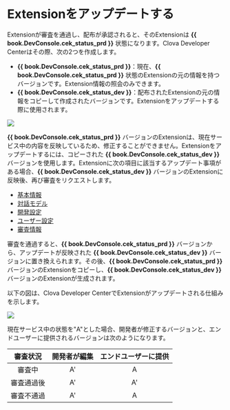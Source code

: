# Extensionをアップデートする

Extensionが審査を通過し、配布が承認されると、そのExtensionは **{{ book.DevConsole.cek_status_prd }}** 状態になります。Clova Developer Centerはその際、次の2つを作成します。

* **{{ book.DevConsole.cek_status_prd }}**：現在、**{{ book.DevConsole.cek_status_prd }}** 状態のExtensionの元の情報を持つバージョンです。Extension情報の照会のみできます。
* **{{ book.DevConsole.cek_status_dev }}**：配布されたExtensionの元の情報をコピーして作成されたバージョンです。Extensionをアップデートする際に使用されます。

![](/DevConsole/Assets/Images/DevConsole-Extension_List_After_Submission.png)

**{{ book.DevConsole.cek_status_prd }}** バージョンのExtensionは、現在サービス中の内容を反映しているため、修正することができません。Extensionをアップデートするには、コピーされた **{{ book.DevConsole.cek_status_dev }}** バージョンを使用します。Extensionに次の項目に該当するアップデート事項がある場合、**{{ book.DevConsole.cek_status_dev }}** バージョンのExtensionに反映後、再び審査をリクエストします。
* [基本情報](/DevConsole/Guides/CEK/Register_Extension.md#InputSkillInfo)
* [対話モデル](/DevConsole/Guides/CEK/Register_Extension.md#RegisterInteractionModel)
* [開発設定](/DevConsole/Guides/CEK/Register_Extension.md#SetDevConfiguration)
* [ユーザー設定](/DevConsole/Guides/CEK/Register_Extension.md#SetUserConfiguration)
* [審査情報](/DevConsole/Guides/CEK/Deploy_Extension.md#InputReviewInfo)

審査を通過すると、**{{ book.DevConsole.cek_status_prd }}** バージョンから、アップデートが反映された **{{ book.DevConsole.cek_status_dev }}** バージョンに置き換えられます。その後、**{{ book.DevConsole.cek_status_prd }}** バージョンのExtensionをコピーし、**{{ book.DevConsole.cek_status_dev }}** バージョンのExtensionが生成されます。

以下の図は、Clova Developer CenterでExtensionがアップデートされる仕組みを示します。

![](/DevConsole/Assets/Images/DevConsole-Branch_Chart_For_Extension_Update.png)

現在サービス中の状態を"A"とした場合、開発者が修正するバージョンと、エンドユーザーに提供されるバージョンは次のようになります。

|  審査状況  | 開発者が編集 | エンドユーザーに提供 |
| :--------: | :----------: | :------------------: |
|   審査中   |      A'      |          A           |
| 審査通過後 |      A'      |          A'          |
| 審査不通過 |      A'      |          A           |
